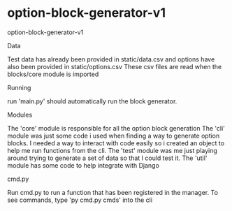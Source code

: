 # option-block-generator-v1
 option-block-generator-v1

Data

Test data has already been provided in static/data.csv and options have also been provided in static/options.csv
These csv files are read when the blocks/core module is imported

Running

run 'main.py' should automatically run the block generator. 

Modules

The 'core' module is responsible for all the option block generation
The 'cli' module was just some code i used when finding a way to generate option blocks. I needed a way to interact with code
easily so i created an object to help me run functions from the cli.
The 'test' module was me just playing around trying to generate a set of data so that I could test it. 
The 'util' module has some code to help integrate with Django

cmd.py

Run cmd.py to run a function that has been registered in the manager. To see commands, type 'py cmd.py cmds' into the cli
